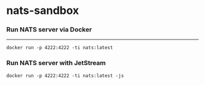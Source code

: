 # nats-sandbox

### Run NATS server via Docker
---
```
docker run -p 4222:4222 -ti nats:latest
```

### Run NATS server with JetStream
```
docker run -p 4222:4222 -ti nats:latest -js
```